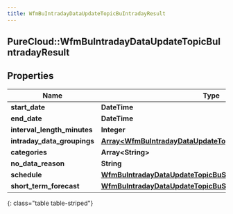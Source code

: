 ```yaml
---
title: WfmBuIntradayDataUpdateTopicBuIntradayResult
---
```

## PureCloud::WfmBuIntradayDataUpdateTopicBuIntradayResult

## Properties

|Name | Type | Description | Notes|
|------------ | ------------- | ------------- | -------------|
| **start_date** | **DateTime** |  | [optional] |
| **end_date** | **DateTime** |  | [optional] |
| **interval_length_minutes** | **Integer** |  | [optional] |
| **intraday_data_groupings** | [**Array&lt;WfmBuIntradayDataUpdateTopicBuIntradayDataGroup&gt;**](WfmBuIntradayDataUpdateTopicBuIntradayDataGroup.html) |  | [optional] |
| **categories** | **Array&lt;String&gt;** |  | [optional] |
| **no_data_reason** | **String** |  | [optional] |
| **schedule** | [**WfmBuIntradayDataUpdateTopicBuScheduleReference**](WfmBuIntradayDataUpdateTopicBuScheduleReference.html) |  | [optional] |
| **short_term_forecast** | [**WfmBuIntradayDataUpdateTopicBuShortTermForecastReference**](WfmBuIntradayDataUpdateTopicBuShortTermForecastReference.html) |  | [optional] |
{: class="table table-striped"}


